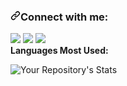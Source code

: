 <h3 dir="auto"><a id="user-content-connect-with-me" class="anchor" aria-hidden="true" href="#connect-with-me"><svg class="octicon octicon-link" viewBox="0 0 16 16" version="1.1" width="16" height="16" aria-hidden="true"><path fill-rule="evenodd" d="M7.775 3.275a.75.75 0 001.06 1.06l1.25-1.25a2 2 0 112.83 2.83l-2.5 2.5a2 2 0 01-2.83 0 .75.75 0 00-1.06 1.06 3.5 3.5 0 004.95 0l2.5-2.5a3.5 3.5 0 00-4.95-4.95l-1.25 1.25zm-4.69 9.64a2 2 0 010-2.83l2.5-2.5a2 2 0 012.83 0 .75.75 0 001.06-1.06 3.5 3.5 0 00-4.95 0l-2.5 2.5a3.5 3.5 0 004.95 4.95l1.25-1.25a.75.75 0 00-1.06-1.06l-1.25 1.25a2 2 0 01-2.83 0z"></path></svg></a><a id="user-content-connect-with-me" href="#connect-with-me"></a>Connect with me:</h3>
<a href="https://github.com/NurhatMentes"><img src="https://img.shields.io/badge/GitHub-100000?style=for-the-badge&amp;logo=github&amp;logoColor=white" ></a>
<a href="https://www.linkedin.com/in/nurhat-mente%C5%9F-61b615202/" rel="nofollow"><img src="https://img.shields.io/badge/LinkedIn-0077B5?style=for-the-badge&amp;logo=linkedin&amp;logoColor=white" ></a>
<a href="mailto:nurhatmentes@gmail.com" ><img src="https://img.shields.io/badge/Gmail-D14836?style=for-the-badge&logo=gmail&logoColor=white" ></a>


<br>
<strong>Languages Most Used:</strong><br>

![Your Repository's Stats](https://github-readme-stats.vercel.app/api/top-langs/?username=NurhatMentes&theme=blue-green)
